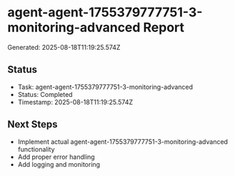 # agent-agent-1755379777751-3-monitoring-advanced Report

Generated: 2025-08-18T11:19:25.574Z

## Status
- Task: agent-agent-1755379777751-3-monitoring-advanced
- Status: Completed
- Timestamp: 2025-08-18T11:19:25.574Z

## Next Steps
- Implement actual agent-agent-1755379777751-3-monitoring-advanced functionality
- Add proper error handling
- Add logging and monitoring

